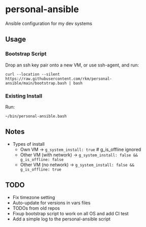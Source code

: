 # personal-ansible

Ansible configuration for my dev systems

## Usage

### Bootstrap Script

Drop an ssh key pair onto a new VM, or use ssh-agent, and run:

```console
curl --location --silent https://raw.githubusercontent.com/rkm/personal-ansible/main/bootstrap.bash | bash
```

### Existing Install

Run:

```console
~/bin/personal-ansible.bash
```

## Notes

-   Types of install
    -   Own VM -> `g_system_install: true` # g_is_offline ignored
    -   Other VM (with network) ->
        `g_system_install: false && g_is_offline: false`
    -   Other VM (no network) -> `g_system_install: false && g_is_offline: true`

## TODO

-   Fix timezone setting
-   Auto-update for versions in vars files
-   TODOs from old repos
-   Fixup bootstrap script to work on all OS and add CI test
-   Add a simple log to the personal-ansible script
